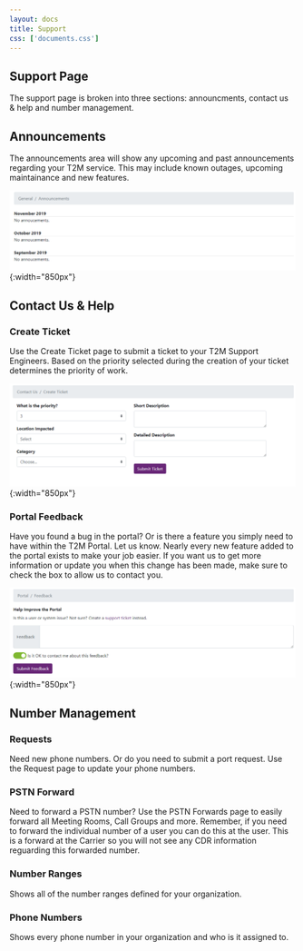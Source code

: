 ```yaml
---
layout: docs
title: Support
css: ['documents.css']
---
```


## Support Page

The support page is broken into three sections: announcments, contact us & help and number management.

## Announcements

The announcements area will show any upcoming and past announcements regarding your T2M service.  This may include known outages, upcoming maintainance and new features.

![Cloud Portal](/assets/images/support.1.png){:width="850px"}

## Contact Us & Help 

### Create Ticket

Use the Create Ticket page to submit a ticket to your T2M Support Engineers.  Based on the priority selected during the creation of your ticket determines the priority of work.

![Cloud Portal](/assets/images/support.2.png){:width="850px"}

### Portal Feedback

Have you found a bug in the portal?  Or is there a feature you simply need to have within the T2M Portal.  Let us know.  Nearly every new feature added to the portal exists to make your job easier.  If you want us to get more information or update you when this change has been made, make sure to check the box to allow us to contact you.

![Cloud Portal](/assets/images/support.3.png){:width="850px"}

## Number Management

### Requests

Need new phone numbers.  Or do you need to submit a port request.  Use the Request page to update your phone numbers.

### PSTN Forward

Need to forward a PSTN number?  Use the PSTN Forwards page to easily forward all Meeting Rooms, Call Groups and more.  Remember, if you need to forward the individual number of a user you can do this at the user.  This is a forward at the Carrier so you will not see any CDR information reguarding this forwarded number.

### Number Ranges

Shows all of the number ranges defined for your organization.

### Phone Numbers

Shows every phone number in your organization and who is it assigned to.
